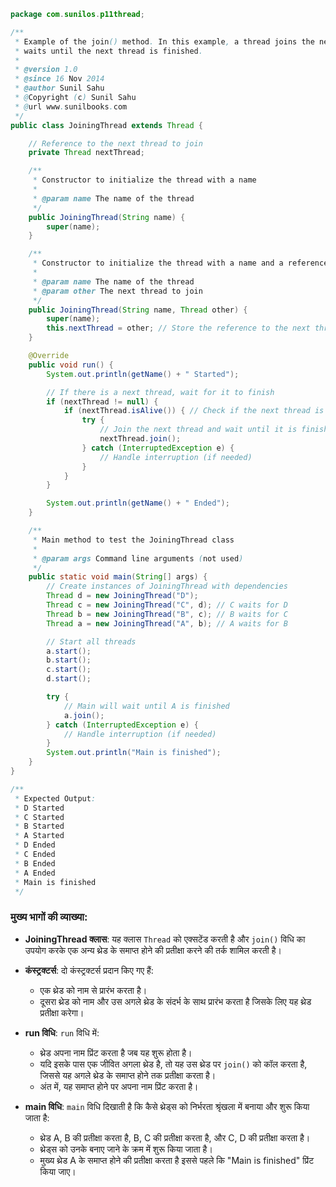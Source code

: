 ```java
package com.sunilos.p11thread;

/**
 * Example of the join() method. In this example, a thread joins the next thread and
 * waits until the next thread is finished.
 * 
 * @version 1.0
 * @since 16 Nov 2014
 * @author Sunil Sahu
 * @Copyright (c) Sunil Sahu
 * @url www.sunilbooks.com
 */
public class JoiningThread extends Thread {

    // Reference to the next thread to join
    private Thread nextThread;

    /**
     * Constructor to initialize the thread with a name
     * 
     * @param name The name of the thread
     */
    public JoiningThread(String name) {
        super(name);
    }

    /**
     * Constructor to initialize the thread with a name and a reference to the next thread
     * 
     * @param name The name of the thread
     * @param other The next thread to join
     */
    public JoiningThread(String name, Thread other) {
        super(name);
        this.nextThread = other; // Store the reference to the next thread
    }

    @Override
    public void run() {
        System.out.println(getName() + " Started");

        // If there is a next thread, wait for it to finish
        if (nextThread != null) {
            if (nextThread.isAlive()) { // Check if the next thread is still running
                try {
                    // Join the next thread and wait until it is finished
                    nextThread.join();
                } catch (InterruptedException e) {
                    // Handle interruption (if needed)
                }
            }
        }

        System.out.println(getName() + " Ended");
    }

    /**
     * Main method to test the JoiningThread class
     * 
     * @param args Command line arguments (not used)
     */
    public static void main(String[] args) {
        // Create instances of JoiningThread with dependencies
        Thread d = new JoiningThread("D");
        Thread c = new JoiningThread("C", d); // C waits for D
        Thread b = new JoiningThread("B", c); // B waits for C
        Thread a = new JoiningThread("A", b); // A waits for B

        // Start all threads
        a.start();
        b.start();
        c.start();
        d.start();

        try {
            // Main will wait until A is finished
            a.join();
        } catch (InterruptedException e) {
            // Handle interruption (if needed)
        }
        System.out.println("Main is finished");
    }
}

/**
 * Expected Output:
 * D Started
 * C Started
 * B Started
 * A Started
 * D Ended
 * C Ended
 * B Ended
 * A Ended
 * Main is finished
 */
```

### मुख्य भागों की व्याख्या:

- **JoiningThread क्लास**: यह क्लास `Thread` को एक्सटेंड करती है और `join()` विधि का उपयोग करके एक अन्य थ्रेड के समाप्त होने की प्रतीक्षा करने की तर्क शामिल करती है।

- **कंस्ट्रक्टर्स**: दो कंस्ट्रक्टर्स प्रदान किए गए हैं:
  - एक थ्रेड को नाम से प्रारंभ करता है।
  - दूसरा थ्रेड को नाम और उस अगले थ्रेड के संदर्भ के साथ प्रारंभ करता है जिसके लिए यह थ्रेड प्रतीक्षा करेगा।

- **run विधि**: `run` विधि में:
  - थ्रेड अपना नाम प्रिंट करता है जब यह शुरू होता है।
  - यदि इसके पास एक जीवित अगला थ्रेड है, तो यह उस थ्रेड पर `join()` को कॉल करता है, जिससे यह अगले थ्रेड के समाप्त होने तक प्रतीक्षा करता है।
  - अंत में, यह समाप्त होने पर अपना नाम प्रिंट करता है।

- **main विधि**: `main` विधि दिखाती है कि कैसे थ्रेड्स को निर्भरता श्रृंखला में बनाया और शुरू किया जाता है:
  - थ्रेड A, B की प्रतीक्षा करता है, B, C की प्रतीक्षा करता है, और C, D की प्रतीक्षा करता है।
  - थ्रेड्स को उनके बनाए जाने के क्रम में शुरू किया जाता है।
  - मुख्य थ्रेड A के समाप्त होने की प्रतीक्षा करता है इससे पहले कि "Main is finished" प्रिंट किया जाए।
